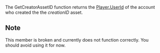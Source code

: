 The GetCreatorAssetID function returns the [Player.UserId](https://developer.roblox.com/en-us/api-reference/property/Player/UserId) of the account who created the the _creationID_ asset.

Note
----

This member is broken and currently does not function correctly. You should avoid using it for now.